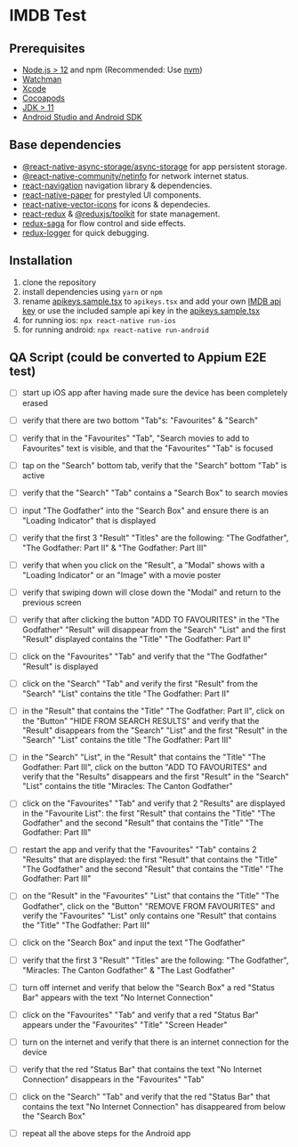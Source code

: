 # IMDB Test

## Prerequisites

- [Node.js > 12](https://nodejs.org) and npm (Recommended: Use [nvm](https://github.com/nvm-sh/nvm))
- [Watchman](https://facebook.github.io/watchman)
- [Xcode](https://developer.apple.com/xcode)
- [Cocoapods](https://cocoapods.org)
- [JDK > 11](https://www.oracle.com/java/technologies/javase-jdk11-downloads.html)
- [Android Studio and Android SDK](https://developer.android.com/studio)

## Base dependencies

- [@react-native-async-storage/async-storage](https://react-native-async-storage.github.io/async-storage/) for app persistent storage.
- [@react-native-community/netinfo](https://github.com/react-native-netinfo/react-native-netinfo) for network internet status.
- [react-navigation](https://reactnavigation.org/) navigation library & dependencies.
- [react-native-paper](https://callstack.github.io/react-native-paper/index.html) for prestyled UI components.
- [react-native-vector-icons](https://github.com/ammarahm-ed/react-native-mmkv-storage#readme) for icons & dependecies.
- [react-redux](https://redux.js.org/) & [@reduxjs/toolkit](https://redux-toolkit.js.org/) for state management.
- [redux-saga](https://redux-saga.js.org/) for flow control and side effects.
- [redux-logger](https://github.com/LogRocket/redux-logger) for quick debugging.

## Installation

1. clone the repository
2. install dependencies using `yarn` or `npm`
3. rename [apikeys.sample.tsx](apikeys.sample.tsx) to  `apikeys.tsx` and add your own [IMDB api key](https://imdb-api.com/) or use the included sample api key in the [apikeys.sample.tsx](apikeys.sample.tsx)
3. for running ios: `npx react-native run-ios`
4. for running android: `npx react-native run-android`

## QA Script (could be converted to Appium E2E test)

- [ ] start up iOS app after having made sure the device has been completely erased
- [ ] verify that there are two bottom "Tab"s: "Favourites" & "Search"
- [ ] verify that in the "Favourites" "Tab", "Search movies to add to Favourites" text is visible, and that the "Favourites" "Tab" is focused
- [ ] tap on the "Search" bottom tab, verify that the "Search" bottom "Tab" is active
- [ ] verify that the "Search" "Tab" contains a "Search Box" to search movies
- [ ] input "The Godfather" into the "Search Box" and ensure there is an "Loading Indicator" that is displayed
- [ ] verify that the first 3 "Result" "Titles" are the following: "The Godfather", "The Godfather: Part II" & "The Godfather: Part III"
- [ ] verify that when you click on the "Result", a "Modal" shows with a "Loading Indicator" or an "Image" with a movie poster
- [ ] verify that swiping down will close down the "Modal" and return to the previous screen
- [ ] verify that after clicking the button "ADD TO FAVOURITES" in the "The Godfather" "Result" will disappear from the "Search" "List" and the first "Result" displayed contains the "Title" "The Godfather: Part II"
- [ ] click on the "Favourites" "Tab" and verify that the "The Godfather" "Result" is displayed
- [ ] click on the "Search" "Tab" and verify the first "Result" from the "Search" "List" contains the title "The Godfather: Part II"
- [ ] in the "Result" that contains the "Title" "The Godfather: Part II", click on the "Button" "HIDE FROM SEARCH RESULTS" and verify that the "Result" disappears from the "Search" "List" and the first "Result" in the "Search" "List" contains the title "The Godfather: Part III"
- [ ] in the "Search" "List", in the "Result" that contains the "Title" "The Godfather: Part III", click on the button "ADD TO FAVOURITES" and verify that the "Results" disappears and the first "Result" in the "Search" "List" contains the title "Miracles: The Canton Godfather"
- [ ] click on the "Favourites" "Tab" and verify that 2 "Results" are displayed in the "Favourite List": the first "Result" that contains the "Title" "The Godfather" and the second "Result" that contains the "Title" "The Godfather: Part III"
- [ ] restart the app and verify that the "Favourites" "Tab" contains 2 "Results" that are displayed: the first "Result" that contains the "Title" "The Godfather" and the second "Result" that contains the "Title" "The Godfather: Part III"
- [ ] on the "Result" in the "Favourites" "List" that contains the "Title" "The Godfather", click on the "Button" "REMOVE FROM FAVOURITES" and verify the "Favourites" "List" only contains one "Result" that contains the "Title" "The Godfather: Part III"
- [ ] click on the "Search Box" and input the text "The Godfather"
- [ ] verify that the first 3 "Result" "Titles" are the following: "The Godfather", "Miracles: The Canton Godfather" & "The Last Godfather"
- [ ] turn off internet and verify that below the "Search Box" a red "Status Bar" appears with the text "No Internet Connection"
- [ ] click on the "Favourites" "Tab" and verify that a red "Status Bar" appears under the "Favourites" "Title" "Screen Header"
- [ ] turn on the internet and verify that there is an internet connection for the device
- [ ] verify that the red "Status Bar" that contains the text "No Internet Connection" disappears in the "Favourites" "Tab"
- [ ] click on the "Search" "Tab" and verify that the red "Status Bar" that contains the text "No Internet Connection" has disappeared from below the "Search Box"
- [ ] repeat all the above steps for the Android app

